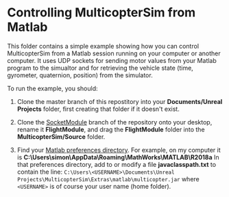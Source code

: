 # Controlling MulticopterSim from Matlab

This folder contains a simple example showing how you can control MulticopterSim from a Matlab session running on
your computer or another computer.  It uses UDP sockets for sending motor values from your Matlab program 
to the simualtor and for retrieving the vehicle state (time, gyrometer, quaternion, position) from the simulator.

To run the example, you should:

1. Clone the master branch of this repostitory into your <b>Documents/Unreal
   Projects</b> folder, first creating that folder if it doesn't exist.
   
2. Clone the  [SocketModule](https://github.com/simondlevy/MulticopterSim/tree/SocketModule) branch
of the repository onto your desktop, rename it <b>FlightModule</b>, and drag the
<b>FlightModule</b> folder into the <b>MulticopterSim/Source</b> folder.

3. Find your [Matlab preferences directory](https://www.mathworks.com/matlabcentral/answers/309984-what-is-the-default-location-of-the-matlab-preferences-directory). 
For example, on my computer it is <b>C:\Users\simon\AppData\Roaming\MathWorks\MATLAB\R2018a</b>
In that preferences directory, add to or modify a file <b>javaclasspath.txt</b> to contain the line:
```C:\Users\<USERNAME>\Documents\Unreal Projects\MulticopterSim\Extras\matlab\multicopter.jar```
where ```<USERNAME>``` is of course your user name (home folder).  
